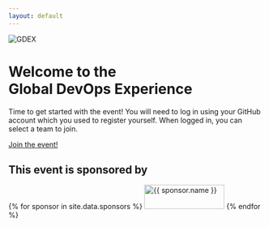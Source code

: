 ```yaml
---
layout: default
---
```


<div class="bg-gray-900">
  <div class="relative isolate overflow-hidden pt-14">
    <div class="absolute inset-x-0 -top-40 -z-10 transform-gpu overflow-hidden blur-3xl sm:-top-80" aria-hidden="true">
      <div class="relative left-[calc(50%-11rem)] aspect-[1155/678] w-[36.125rem] -translate-x-1/2 rotate-[30deg] bg-gradient-to-tr from-[#ff80b5] to-[#9089fc] opacity-20 sm:left-[calc(50%-30rem)] sm:w-[72.1875rem]" style="clip-path: polygon(74.1% 44.1%, 100% 61.6%, 97.5% 26.9%, 85.5% 0.1%, 80.7% 2%, 72.5% 32.5%, 60.2% 62.4%, 52.4% 68.1%, 47.5% 58.3%, 45.2% 34.5%, 27.5% 76.7%, 0.1% 64.9%, 17.9% 100%, 27.6% 76.8%, 76.1% 97.7%, 74.1% 44.1%)"></div>
    </div>
    <div class="mx-auto max-w-2xl py-12 sm:py-12 lg:py-18">
      <div class="hidden sm:mb-8 sm:flex sm:justify-center">
        <img src="images/Logo-trans Small.png" alt="GDEX">  
      </div>
      <div class="text-center" id="login-section">
        <h1 class="text-4xl font-bold tracking-tight text-white sm:text-6xl">Welcome to the Global&nbsp;DevOps&nbsp;Experience</h1>
        <p class="mt-6 text-lg leading-8 text-gray-300">Time to get started with the event! You will need to log in using your GitHub account which you used to register yourself. When logged in, you can select a team to join.</p>
        <div class="mt-10 flex items-center justify-center gap-x-6">
          <a href="#" class="rounded-md bg-indigo-500 px-3.5 py-2.5 text-2xl font-semibold text-white shadow-sm hover:bg-indigo-400 focus-visible:outline focus-visible:outline-2 focus-visible:outline-offset-2 focus-visible:outline-indigo-400" id="login-button">Join the event!</a>
          <!-- <a href="#" class="text-sm font-semibold leading-6 text-white">Learn more <span aria-hidden="true">→</span></a> -->
        </div>
      </div>
      <div class="hidden" id="event-section">
      </div>
    </div>
    <div class="absolute inset-x-0 top-[calc(100%-13rem)] -z-10 transform-gpu overflow-hidden blur-3xl sm:top-[calc(100%-30rem)]" aria-hidden="true">
      <div class="relative left-[calc(50%+3rem)] aspect-[1155/678] w-[36.125rem] -translate-x-1/2 bg-gradient-to-tr from-[#ff80b5] to-[#9089fc] opacity-20 sm:left-[calc(50%+36rem)] sm:w-[72.1875rem]" style="clip-path: polygon(74.1% 44.1%, 100% 61.6%, 97.5% 26.9%, 85.5% 0.1%, 80.7% 2%, 72.5% 32.5%, 60.2% 62.4%, 52.4% 68.1%, 47.5% 58.3%, 45.2% 34.5%, 27.5% 76.7%, 0.1% 64.9%, 17.9% 100%, 27.6% 76.8%, 76.1% 97.7%, 74.1% 44.1%)"></div>
    </div>
  </div>
</div>
<!-- Logo cloud -->
<div class="mx-auto mt-8 max-w-7xl px-6 sm:mt-16 lg:px-8">
  <h2 class="text-center text-lg font-semibold leading-8 text-white">This event is sponsored by</h2>
  <div class="mx-auto mt-10 grid max-w-lg grid-cols-3 items-center gap-x-8 gap-y-10 sm:max-w-xl sm:grid-cols-2 sm:gap-x-10 lg:mx-0 lg:max-w-none lg:grid-cols-3">
    <!-- Loop through the site.data.sponsors -->
    {% for sponsor in site.data.sponsors %}
    <img class="col-span-2 max-h-12 w-full object-contain lg:col-span-1" src="{{ sponsor.logo }}" alt="{{ sponsor.name }}" width="158" height="48">
    {% endfor %}   
  </div>
</div>
<script type="module">
  // Import the functions you need from the SDKs you need
  import { initializeApp } from "https://www.gstatic.com/firebasejs/10.7.2/firebase-app.js";
   import { getFirestore, collection, query, where, getDocs, addDoc, updateDoc, arrayUnion, arrayRemove, doc } from "https://www.gstatic.com/firebasejs/10.7.2/firebase-firestore.js";
  import { getAuth, signInWithPopup, GithubAuthProvider } from "https://www.gstatic.com/firebasejs/10.7.2/firebase-auth.js";
  import { firebaseConfig } from '/firebaseConfig.js';
  // Initialize Firebase and Firestore
  const app = initializeApp(firebaseConfig);
  const db = getFirestore(app);
  const auth = getAuth(app);
  // GitHub Auth Provider
  const provider = new GithubAuthProvider();
  var loginButton = document.getElementById('login-button');
  var loginSection = document.getElementById('login-section');
  var eventSection = document.getElementById('event-section');
  // Login with GitHub
  loginButton.addEventListener('click', function() {
    signInWithPopup(auth,provider)
      .then((result) => {
        var user = result.user;
        var ghHandle = result.user.reloadUserInfo.screenName;
        handleUserLogin(user);
      }).catch((error) => {
        console.error("Error during login:", error);
      });
  });
   // Handle user login
  async function handleUserLogin(user) {
    loginSection.style.display = 'none';
    eventSection.style.display = 'block';
    console.log(user);
    // userName.textContent = user.displayName;
    // Check if the user is a registered participant
    const q = query(collection(db, 'participants'), where('uid', '==', user.uid));
    const querySnapshot = await getDocs(q);
    if (!querySnapshot.empty) {
      const participantData = querySnapshot.docs[0].data();
      const venueId = participantData.venueId;
      await fetchTeams(user, venueId, participantData);
    } else {
      alert('You are not registered for the event or we cannot find you with this account. Please do register to gain access to the event.');
    }
  }
  // Fetch teams with the same venueId and check team membership
  async function fetchTeams(user, venueId, participantData) {
    const q = query(collection(db, 'teams'), where('venueId', '==', venueId));
    const querySnapshot = await getDocs(q);

    let joinedTeams = [];
    let availableTeams = [];
    
    querySnapshot.forEach((doc) => {
      const teamData = doc.data();
      const teamId = doc.id;
      const member = teamData.members?.find(member => member.uid === user.uid);
      if (member) {
        joinedTeams.push({ teamId, teamData });
      } else {
        availableTeams.push({ teamId, teamData });
      }
    });

    displayTeams(user, participantData, joinedTeams, availableTeams);
  }

   // Display teams to the participant
  function displayTeams(user, participantData, joinedTeams, availableTeams) {
    eventSection.innerHTML = ''; // Clear previous content

    if (joinedTeams.length > 0) {
      const joinedSection = document.createElement('div');
      joinedSection.innerHTML = `
        <h2 class="text-2xl font-bold text-white mb-6">Your team(s)</h2>
      `;
      joinedTeams.forEach(({ teamId, teamData }) => {
        const teamName = teamData.name.startsWith('global-') ? teamData.name.replace('global-', '') : teamData.name;
        const teamElement = document.createElement('div');
        teamElement.innerHTML = `
          <p class="text-lg font-semibold text-white">${teamName} (${teamData.members.length} participants)</p>
          <button class="rounded-md bg-green-500 px-3.5 py-2.5 text-xl font-semibold text-white shadow-sm hover:bg-green-400 focus-visible:outline focus-visible:outline-2 focus-visible:outline-offset-2 focus-visible:outline-green-400" id="start-${teamId}">Start with Team</button>
          <button class="rounded-md bg-red-500 px-3.5 py-2.5 text-xl font-semibold text-white shadow-sm hover:bg-red-400 focus-visible:outline focus-visible:outline-2 focus-visible:outline-offset-2 focus-visible:outline-red-400" id="leave-${teamId}">Leave Team</button>
        `;
        joinedSection.appendChild(teamElement);
      });
      eventSection.appendChild(joinedSection);

      joinedTeams.forEach(({ teamId }) => {
        document.getElementById(`start-${teamId}`).addEventListener('click', () => {
          window.location.href = `/start-team`;
        });

        document.getElementById(`leave-${teamId}`).addEventListener('click', async () => {
          await leaveTeam(user, teamId);
          fetchTeams(user, participantData.venueId, participantData);
        });
      });
    }

    const availableSection = document.createElement('div');
    availableSection.innerHTML = `
      <h2 class="text-2xl font-bold text-white mb-6 mt-6">Available Teams</h2>
    `;
    availableTeams.forEach(({ teamId, teamData }) => {
      const teamName = teamData.name.startsWith('global-') ? teamData.name.replace('global-', '') : teamData.name;
      const teamElement = document.createElement('div');
      teamElement.innerHTML = `
        <p class="text-lg font-semibold text-white">${teamName} (${teamData.members?.length || 0} participants)</p>
        <button class="rounded-md bg-indigo-500 px-3.5 py-2.5 text-xl font-semibold text-white shadow-sm hover:bg-indigo-400 focus-visible:outline focus-visible:outline-2 focus-visible:outline-offset-2 focus-visible:outline-indigo-400" id="join-${teamId}">Join Team</button>
      `;
      availableSection.appendChild(teamElement);
    });
    eventSection.appendChild(availableSection);

    availableTeams.forEach(({ teamId }) => {
      document.getElementById(`join-${teamId}`).addEventListener('click', async () => {
        await joinTeam(user, participantData, teamId);
        fetchTeams(user, participantData.venueId, participantData);
      });
    });
  }

  // Join a team
  async function joinTeam(user, participantData, teamId) {
    try {
      const teamDocRef = doc(db, 'teams', teamId);
      await updateDoc(teamDocRef, {
        members: arrayUnion({ uid: user.uid, githubUsername: user.reloadUserInfo.screenName })
      });
      alert('You have joined the team!');
    } catch (error) {
      console.error("Error joining team:", error);
    }
  }

  // Leave a team
  async function leaveTeam(user, teamId) {
    try {
      const teamDocRef = doc(db, 'teams', teamId);
      await updateDoc(teamDocRef, {
        members: arrayRemove({ uid: user.uid, githubUsername: user.reloadUserInfo.screenName })
      });
      alert('You have left the team!');
    } catch (error) {
      console.error("Error leaving team:", error);
    }
  }

  </script>